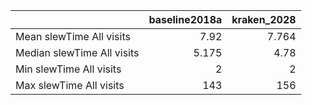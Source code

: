 |                            |   baseline2018a |   kraken_2028 |
|:---------------------------|----------------:|--------------:|
| Mean slewTime All visits   |           7.92  |         7.764 |
| Median slewTime All visits |           5.175 |         4.78  |
| Min slewTime All visits    |           2     |         2     |
| Max slewTime All visits    |         143     |       156     |
